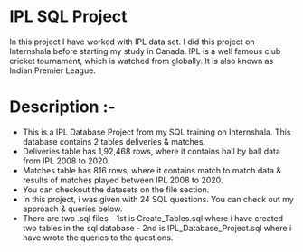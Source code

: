  
# IPL SQL Project

In this project I have worked with IPL data set. I did this project on Internshala before starting my study in Canada. IPL is a well famous club cricket tournament, which is watched from globally. It is also known as Indian Premier League.

# Description :- 
		
* This is a IPL Database Project from my SQL training on Internshala. This database contains 2 tables deliveries & matches.
* Deliveries table has 1,92,468 rows, where it contains ball by ball data from IPL 2008 to 2020.
* Matches table has 816 rows, where it contains match to match data & results of matches played between IPL 2008 to 2020.
* You can checkout the datasets on the file section.
* In this project, i was given with 24 SQL questions. You can check out my approach & queries below.
* There are two .sql files 
       - 1st is Create_Tables.sql where i have created two tables in the sql database
       - 2nd is IPL_Database_Project.sql where i have wrote the queries to the questions.
